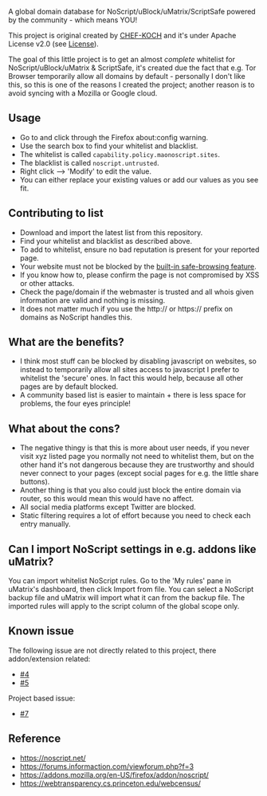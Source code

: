 A global domain database for NoScript/uBlock/uMatrix/ScriptSafe powered by the community - which means YOU!


This project is original created by [CHEF-KOCH](https://github.com/CHEF-KOCH) and it's under Apache License v2.0 (see [License](https://github.com/CHEF-KOCH/NoScript-Whitelist/blob/master/LICENSE)). 


The goal of this little project is to get an almost _complete_ whitelist for NoScript/uBlock/uMatrix & ScriptSafe, it's created due the fact that e.g. Tor Browser temporarily allow all domains by default - personally I don't like this, so this is one of the reasons I created the project; another reason is to avoid syncing with a Mozilla or Google cloud.


Usage
---------------
* Go to and click through the Firefox about:config warning. 
* Use the search box to find your whitelist and blacklist. 
* The whitelist is called `capability.policy.maonoscript.sites`. 
* The blacklist is called `noscript.untrusted`. 
* Right click --> 'Modify' to edit the value. 
* You can either replace your existing values or add our values as you see fit.


Contributing to list
---------------

* Download and import the latest list from this repository.
* Find your whitelist and blacklist as described above.
* To add to whitelist, ensure no bad reputation is present for your reported page.
* Your website must not be blocked by the [built-in safe-browsing feature](https://www.google.com/safebrowsing/static/faq.html).
* If you know how to, please confirm the page is not compromised by XSS or other attacks.
* Check the page/domain if the webmaster is trusted and all whois given information are valid and nothing is missing.
* It does not matter much if you use the http:// or https:// prefix on domains as NoScript handles this.


What are the benefits?
---------------

* I think most stuff can be blocked by disabling javascript on websites, so instead to temporarily allow all sites access to javascript I prefer to whitelist the 'secure' ones. In fact this would help, because all other pages are by default blocked.
* A community based list is easier to maintain + there is less space for problems, the four eyes principle! 


What about the cons?
---------------

* The negative thingy is that this is more about user needs, if you never visit xyz listed page you normally not need to whitelist them, but on the other hand it's not dangerous because they are trustworthy and should never connect to your pages (except social pages for e.g. the little share buttons).
* Another thing is that you also could just block the entire domain via router, so this would mean this would have no affect. 
* All social media platforms except Twitter are blocked.
* Static filtering requires a lot of effort because you need to check each entry manually.


Can I import NoScript settings in e.g. addons like uMatrix?
---------------

You can import whitelist NoScript rules. Go to the 'My rules' pane in uMatrix's dashboard, then click Import from file. You can select a NoScript backup file and uMatrix will import what it can from the backup file. The imported rules will apply to the script column of the global scope only.


Known issue
---------------

The following issue are not directly related to this project, there addon/extension related:

* [#4](https://github.com/CHEF-KOCH/NoScript-Whitelist/issues/4) 
* [#5](https://github.com/CHEF-KOCH/NoScript-Whitelist/issues/5)


Project based issue:

* [#7](https://github.com/CHEF-KOCH/NoScript-Whitelist/issues/7)



Reference
-----------------

* https://noscript.net/
* https://forums.informaction.com/viewforum.php?f=3
* https://addons.mozilla.org/en-US/firefox/addon/noscript/
* https://webtransparency.cs.princeton.edu/webcensus/
